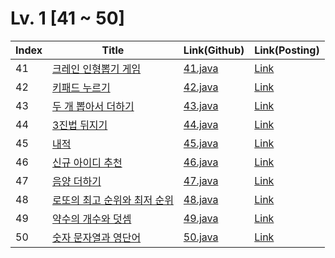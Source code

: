 # Lv. 1 \[41 ~ 50]

| Index | Title | Link(Github) | Link(Posting) |
|----|----|----|----|
| 41 | [크레인 인형뽑기 게임](https://school.programmers.co.kr/learn/courses/30/lessons/64061) | [41.java](https://github.com/2384320/Programmers-Algorithm/blob/main/Lv.1/41~50/41.java) | [Link](https://www.notion.so/Lv-1-f114dc776af343baa7a329ade0171640?pvs=4) |
| 42 | [키패드 누르기](https://school.programmers.co.kr/learn/courses/30/lessons/67256) | [42.java](https://github.com/2384320/Programmers-Algorithm/blob/main/Lv.1/41~50/42.java) | [Link](https://swift-badge-161.notion.site/Lv-1-4f2129bd37b7411686049bf47f833ed7) |
| 43 | [두 개 뽑아서 더하기](https://school.programmers.co.kr/learn/courses/30/lessons/68644) | [43.java]() | [Link]() |
| 44 | [3진법 뒤지기](https://school.programmers.co.kr/learn/courses/30/lessons/68935) | [44.java]() | [Link]() |
| 45 | [내적](https://school.programmers.co.kr/learn/courses/30/lessons/70128) | [45.java]() | [Link]() |
| 46 | [신규 아이디 추천](https://school.programmers.co.kr/learn/courses/30/lessons/72410) | [46.java]() | [Link]() |
| 47 | [음양 더하기](https://school.programmers.co.kr/learn/courses/30/lessons/76501) | [47.java]() | [Link]() |
| 48 | [로또의 최고 순위와 최저 순위](https://school.programmers.co.kr/learn/courses/30/lessons/77484) | [48.java]() | [Link]() |
| 49 | [약수의 개수와 덧셈](https://school.programmers.co.kr/learn/courses/30/lessons/77884) | [49.java]() | [Link]() |
| 50 | [숫자 문자열과 영단어](https://school.programmers.co.kr/learn/courses/30/lessons/81301) | [50.java]() | [Link]() |
